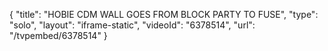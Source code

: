 {
    "title": "HOBIE CDM WALL GOES FROM BLOCK PARTY TO FUSE",
    "type": "solo",
    "layout": "iframe-static",
    "videoId": "6378514",
    "url": "\/tvpembed\/6378514"
}